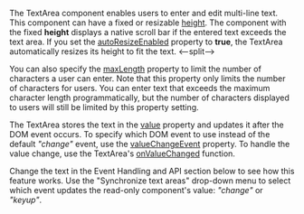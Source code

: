 The TextArea component enables users to enter and edit multi-line text. This component can have a fixed or resizable [height](/Documentation/ApiReference/UI_Components/dxTextArea/Configuration/#height). The component with the fixed **height** displays a native scroll bar if the entered text exceeds the text area. If you set the [autoResizeEnabled](/Documentation/ApiReference/UI_Components/dxTextArea/Configuration/#autoResizeEnabled) property to **true**, the TextArea automatically resizes its height to fit the text.
<--split-->

You can also specify the [maxLength](/Documentation/ApiReference/UI_Components/dxTextArea/Configuration/#maxLength) property to limit the number of characters a user can enter. Note that this property only limits the number of characters for users. You can enter text that exceeds the maximum character length programmatically, but the number of characters displayed to users will still be limited by this property setting.

The TextArea stores the text in the [value](/Documentation/ApiReference/UI_Components/dxTextArea/Configuration/#value) property and updates it after the DOM event occurs. To specify which DOM event to use instead of the default *"change"* event, use the [valueChangeEvent](/Documentation/ApiReference/UI_Components/dxTextArea/Configuration/#valueChangeEvent) property. To handle the value change, use the TextArea's [onValueChanged](/Documentation/ApiReference/UI_Components/dxTextArea/Configuration/#onValueChanged) function.

Change the text in the Event Handling and API section below to see how this feature works. Use the "Synchronize text areas" drop-down menu to select which event updates the read-only component's value: *"change"* or *"keyup"*.
